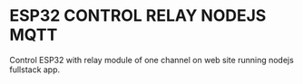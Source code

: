 #   ESP32 CONTROL RELAY NODEJS MQTT
Control ESP32 with relay module of one channel on web site running nodejs fullstack app.
